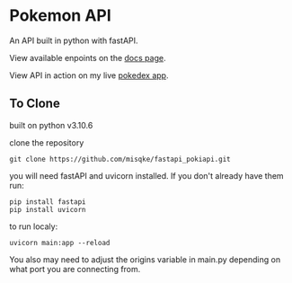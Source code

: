 # Pokemon API

An API built in python with fastAPI.

View available enpoints on the [docs page](https://pokiapi.deta.dev/docs).

View API in action on my live [pokedex app](https://misqke-pokedex.netlify.app/).

## To Clone

built on python v3.10.6

clone the repository

```
git clone https://github.com/misqke/fastapi_pokiapi.git
```

you will need fastAPI and uvicorn installed. If you don't already have them run:

```
pip install fastapi
pip install uvicorn
```

to run localy:

```
uvicorn main:app --reload
```

You also may need to adjust the origins variable in main.py depending on what port you are connecting from.
